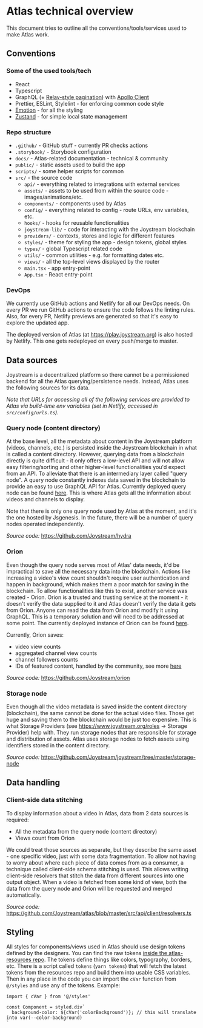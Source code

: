 # Atlas technical overview

This document tries to outline all the conventions/tools/services used to make Atlas work.

## Conventions

### Some of the used tools/tech

- React
- Typescript
- GraphQL (+ [Relay-style pagination](https://graphql.org/learn/pagination/)) with [Apollo Client](https://www.apollographql.com/docs/react/)
- Prettier, ESLint, Stylelint - for enforcing common code style
- [Emotion](https://emotion.sh/) - for all the styling
- [Zustand](https://github.com/pmndrs/zustand) - for simple local state management

### Repo structure

- `.github/` - GitHub stuff - currently PR checks actions
- `.storybook/` - Storybook configuration
- `docs/` - Atlas-related documentation - technical & community
- `public/` - static assets used to build the app
- `scripts/` - some helper scripts for common
- `src/` - the source code
  - `api/` - everything related to integrations with external services
  - `assets/` - assets to be used from within the source code - images/animations/etc.
  - `components/` - components used by Atlas
  - `config/` - everything related to config - route URLs, env variables, etc.
  - `hooks/` - hooks for reusable functionalities
  - `joystream-lib/` - code for interacting with the Joystream blockchain
  - `providers/` - contexts, stores and logic for different features
  - `styles/` - theme for styling the app - design tokens, global styles
  - `types/` - global Typescript related code
  - `utils/` - common utilities - e.g. for formatting dates etc.
  - `views/` - all the top-level views displayed by the router
  - `main.tsx` - app entry-point
  - `App.tsx` - React entry-point

### DevOps

We currently use GitHub actions and Netlify for all our DevOps needs. On every PR we run GitHub actions to ensure the code follows the linting rules. Also, for every PR, Netlify previews are generated so that it's easy to explore the updated app.

The deployed version of Atlas (at https://play.joystream.org) is also hosted by Netlify. This one gets redeployed on every push/merge to master.

## Data sources

Joystream is a decentralized platform so there cannot be a permissioned backend for all the Atlas querying/persistence needs. Instead, Atlas uses the following sources for its data.

_Note that URLs for accessing all of the following services are provided to Atlas via build-time env variables (set in Netlify, accessed in `src/config/urls.ts`)._

### Query node (content directory)

At the base level, all the metadata about content in the Joystream platform (videos, channels, etc.) is persisted inside the Joystream blockchain in what is called a content directory. However, querying data from a blockchain directly is quite difficult - it only offers a low-level API and will not allow easy filtering/sorting and other higher-level functionalities you'd expect from an API. To alleviate that there is an intermediary layer called "query node". A query node constantly indexes data saved in the blockchain to provide an easy to use GraphQL API for Atlas. Currently deployed query node can be found [here](https://hydra.joystream.org/graphql). This is where Atlas gets all the information about videos and channels to display.

Note that there is only one query node used by Atlas at the moment, and it's the one hosted by Jsgenesis. In the future, there will be a number of query nodes operated independently.

_Source code:_ https://github.com/Joystream/hydra

### Orion

Even though the query node serves most of Atlas' data needs, it'd be impractical to save all the necessary data into the blockchain. Actions like increasing a video's view count shouldn't require user authentication and happen in background, which makes them a poor match for saving in the blockchain. To allow functionalities like this to exist, another service was created - Orion. Orion is a trusted and trusting service at the moment - it doesn't verify the data supplied to it and Atlas doesn't verify the data it gets from Orion. Anyone can read the data from Orion and modify it using GraphQL. This is a temporary solution and will need to be addressed at some point. The currently deployed instance of Orion can be found [here](https://orion.joystream.org/graphql).

Currently, Orion saves:

- video view counts
- aggregated channel view counts
- channel followers counts
- IDs of featured content, handled by the community, see more [here](community/featured-content.md)

_Source code:_ https://github.com/Joystream/orion

### Storage node

Even though all the video metadata is saved inside the content directory (blockchain), the same cannot be done for the actual video files. Those get huge and saving them to the blockchain would be just too expensive. This is what Storage Providers (see https://www.joystream.org/roles -> Storage Provider) help with. They run storage nodes that are responsible for storage and distribution of assets. Atlas uses storage nodes to fetch assets using identifiers stored in the content directory.

_Source code:_ https://github.com/Joystream/joystream/tree/master/storage-node

## Data handling

### Client-side data stitching

To display information about a video in Atlas, data from 2 data sources is required:

- All the metadata from the query node (content directory)
- Views count from Orion

We could treat those sources as separate, but they describe the same asset - one specific video, just with some data fragmentation. To allow not having to worry about where each piece of data comes from as a consumer, a technique called client-side schema stitching is used. This allows writing client-side resolvers that stitch the data from different sources into one output object. When a video is fetched from some kind of view, both the data from the query node and Orion will be requested and merged automatically.

_Source code:_ https://github.com/Joystream/atlas/blob/master/src/api/client/resolvers.ts

## Styling

All styles for components/views used in Atlas should use design tokens defined by the designers. You can find the raw tokens [inside the atlas-resources repo](https://github.com/Joystream/atlas-resources/tree/main/design_tokens). The tokens define things like colors, typography, borders, etc. There is a script called `tokens` (`yarn tokens`) that will fetch the latest tokens from the resources repo and build them into usable CSS variables. Then in any place in the code you can import the `cVar` function from `@/styles` and use any of the tokens. Example:

```tsx
import { cVar } from '@/styles'

const Component = styled.div`
  background-color: ${cVar('colorBackground')}; // this will translate into var(--color-background)
`
```

